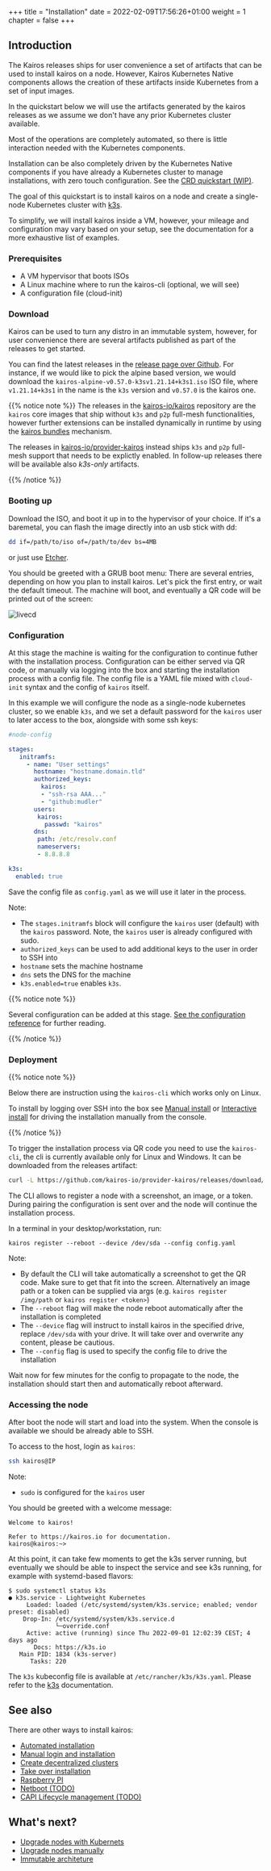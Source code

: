 +++
title = "Installation"
date = 2022-02-09T17:56:26+01:00
weight = 1
chapter = false
+++

## Introduction

The Kairos releases ships for user convenience a set of artifacts that can be used to install kairos on a node. 
However, Kairos Kubernetes Native components allows the creation of these artifacts inside Kubernetes from a set of input images. 

In the quickstart below we will use the artifacts generated by the kairos releases as we assume we don't have any prior Kubernetes cluster available.

Most of the operations are completely automated, so there is little interaction needed with the Kubernetes components.

Installation can be also completely driven by the Kubernetes Native components if you have already a Kubernetes cluster to manage installations, with zero touch configuration. See the [CRD quickstart (WIP)]().

The goal of this quickstart is to install kairos on a node and create a single-node Kubernetes cluster with [k3s](https://k3s.io).

To simplify, we will install kairos inside a VM, however, your mileage and configuration may vary based on your setup, see the documentation for a more exhaustive list of examples.


### Prerequisites

- A VM hypervisor that boots ISOs
- A Linux machine where to run the kairos-cli (optional, we will see)
- A configuration file (cloud-init)

### Download

Kairos can be used to turn any distro in an immutable system, however, for user convenience there are several artifacts published as part of the releases to get started.

You can find the latest releases in the [release page over Github](https://github.com/kairos-io/provider-kairos/releases). For instance, if we would like to pick the alpine based version, we would download the `kairos-alpine-v0.57.0-k3sv1.21.14+k3s1.iso` ISO file, where `v1.21.14+k3s1` in the name is the `k3s` version and `v0.57.0` is the kairos one.

{{% notice note %}}
The releases in the [kairos-io/kairos](https://github.com/kairos-io/kairos/releases) repository are the `kairos` core images that ship without `k3s` and `p2p` full-mesh functionalities, however further extensions can be installed dynamically in runtime by using the [kairos bundles]() mechanism.

The releases in [kairos-io/provider-kairos](https://github.com/kairos-io/provider-kairos/releases) instead ships `k3s` and `p2p` full-mesh support that needs to be explictly enabled. In follow-up releases there will be available also _k3s-only_ artifacts.

{{% /notice %}}

### Booting up

Download the ISO, and boot it up in to the hypervisor of your choice. If it's a baremetal, you can flash the image directly into an usb stick with dd:

```bash
dd if=/path/to/iso of=/path/to/dev bs=4MB
```

or just use [Etcher](https://www.balena.io/etcher/).

You should be greeted with a GRUB boot menu:
There are several entries, depending on how you plan to install kairos. Let's pick the first entry, or wait the default timeout.
The machine will boot, and eventually a QR code will be printed out of the screen:

![livecd](https://user-images.githubusercontent.com/2420543/189219806-29b4deed-b4a1-4704-b558-7a60ae31caf2.gif)

### Configuration

At this stage the machine is waiting for the configuration to continue futher with the installation process. Configuration can be either served via QR code, or manually via logging into the box and starting the installation process with a config file. The config file is a YAML file mixed with `cloud-init` syntax and the config of `kairos` itself.

In this example we will configure the node as a single-node kubernetes cluster, so we enable `k3s`, and we set a default password for the `kairos` user to later access to the box, alongside with some ssh keys:

```yaml
#node-config

stages:
   initramfs:
     - name: "User settings"
       hostname: "hostname.domain.tld"
       authorized_keys:
         kairos:
         - "ssh-rsa AAA..."
         - "github:mudler"
       users:
        kairos:
          passwd: "kairos"
       dns:
        path: /etc/resolv.conf
        nameservers:
        - 8.8.8.8

k3s:
  enabled: true
```

Save the config file as `config.yaml` as we will use it later in the process.

Note:
- The `stages.initramfs` block will configure the `kairos` user (default) with the `kairos` password. Note, the `kairos` user is already configured with sudo.
- `authorized_keys` can be used to add additional keys to the user in order to SSH into
- `hostname` sets the machine hostname
- `dns` sets the DNS for the machine
- `k3s.enabled=true` enables `k3s`. 

{{% notice note %}}

Several configuration can be added at this stage. [See the configuration reference](/reference/configuration) for further reading.

{{% /notice %}}

### Deployment

{{% notice note %}}

Below there are instruction using the `kairos-cli` which works only on Linux. 

To install by logging over SSH into the box see [Manual install](/installation/manual) or [Interactive install](/installation/interactive) for driving the installation manually from the console.

{{% /notice %}}

To trigger the installation process via QR code you need to use the `kairos-cli`, the cli is currently available only for Linux and Windows. It can be downloaded from the releases artifact:

```bash
curl -L https://github.com/kairos-io/provider-kairos/releases/download/v0.57.0/kairos-cli-v0.57.0-Linux-x86_64.tar.gz -o - | tar -xvzf - -C .
```

The CLI allows to register a node with a screenshot, an image, or a token. During pairing the configuration is sent over and the node will continue the installation process.

In a terminal in your desktop/workstation, run:

```
kairos register --reboot --device /dev/sda --config config.yaml
```

Note:
- By default the CLI will take automatically a screenshot to get the QR code. Make sure to get that fit into the screen. Alternatively an image path or a token can be supplied via args (e.g. `kairos register /img/path` or `kairos register <token>`)
- The `--reboot` flag will make the node reboot automatically after the installation is completed
- The `--device` flag will instruct to install kairos in the specified drive, replace `/dev/sda` with your drive. It will take over and overwrite any content, please be cautious.
- The `--config` flag is used to specify the config file to drive the installation

Wait now for few minutes for the config to propagate to the node, the installation should start then and automatically reboot afterward.

### Accessing the node

After boot the node will start and load into the system. When the console is available we should be already able to SSH.

To access to the host, login as `kairos`:

```bash
ssh kairos@IP
```

Note:
- `sudo` is configured for the `kairos` user

You should be greeted with a welcome message:

```
Welcome to kairos!

Refer to https://kairos.io for documentation.
kairos@kairos:~> 
```

At this point, it can take few moments to get the k3s server running, but eventually we should be able to inspect the service and see k3s running, for example with systemd-based flavors:

```
$ sudo systemctl status k3s
● k3s.service - Lightweight Kubernetes
     Loaded: loaded (/etc/systemd/system/k3s.service; enabled; vendor preset: disabled)
    Drop-In: /etc/systemd/system/k3s.service.d
             └─override.conf
     Active: active (running) since Thu 2022-09-01 12:02:39 CEST; 4 days ago
       Docs: https://k3s.io
   Main PID: 1834 (k3s-server)
      Tasks: 220
```

The `k3s` kubeconfig file is available at `/etc/rancher/k3s/k3s.yaml`. Please refer to the [k3s](https://rancher.com/docs/k3s/latest/en/) documentation.

## See also

There are other ways to install kairos:

- [Automated installation](/installation/automated)
- [Manual login and installation](/installation/manual)
- [Create decentralized clusters](/installation/p2p)
- [Take over installation](/installation/takeover)
- [Raspberry PI](/installation/raspberry)
- [Netboot (TODO)]()
- [CAPI Lifecycle management (TODO)]()

## What's next?

- [Upgrade nodes with Kubernets](/upgrade/kubernetes)
- [Upgrade nodes manually](/upgrade/manual)
- [Immutable architeture](/architecture/immutable)

